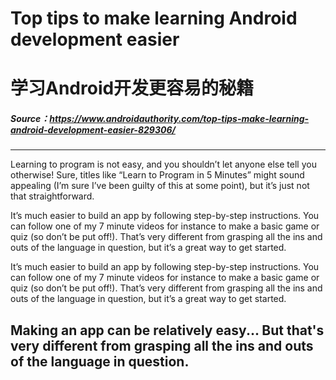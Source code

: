 # Top tips to make learning Android development easier
# 学习Android开发更容易的秘籍
##### Source：https://www.androidauthority.com/top-tips-make-learning-android-development-easier-829306/
------------------
Learning to program is not easy, and you shouldn’t let anyone else tell you otherwise! Sure, titles like “Learn to Program in 5 Minutes” might sound appealing (I’m sure I’ve been guilty of this at some point), but it’s just not that straightforward.

It’s much easier to build an app by following step-by-step instructions. You can follow one of my 7 minute videos for instance to make a basic game or quiz (so don’t be put off!). That’s very different from grasping all the ins and outs of the language in question, but it’s a great way to get started.

It’s much easier to build an app by following step-by-step instructions. You can follow one of my 7 minute videos for instance to make a basic game or quiz (so don’t be put off!). That’s very different from grasping all the ins and outs of the language in question, but it’s a great way to get started.

## Making an app can be relatively easy... But that's very different from grasping all the ins and outs of the language in question.
